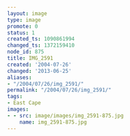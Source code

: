 ```yaml
---
layout: image
type: image
promote: 0
status: 1
created_ts: 1090861994
changed_ts: 1372159410
node_id: 875
title: IMG_2591
created: '2004-07-26'
changed: '2013-06-25'
aliases:
- "/2004/07/26/img_2591/"
permalink: "/2004/07/26/img_2591/"
tags:
- East Cape
images:
- - src: image/images/img_2591-875.jpg
    name: img_2591-875.jpg
---
```


